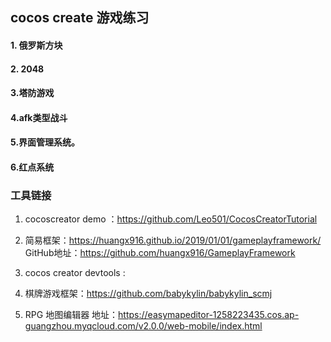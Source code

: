 ## cocos create 游戏练习
#### 1. 俄罗斯方块
#### 2. 2048
#### 3.塔防游戏
#### 4.afk类型战斗
#### 5.界面管理系统。
#### 6.红点系统



### 工具链接
1. cocoscreator demo ：https://github.com/Leo501/CocosCreatorTutorial

2. 简易框架：https://huangx916.github.io/2019/01/01/gameplayframework/
   GitHub地址：https://github.com/huangx916/GameplayFramework


3. cocos creator devtools : 

   [devtoos]: https://github.com/potato47/ccc-devtools	"ssssss"

4. 棋牌游戏框架：https://github.com/babykylin/babykylin_scmj


5. RPG 地图编辑器 地址：https://easymapeditor-1258223435.cos.ap-guangzhou.myqcloud.com/v2.0.0/web-mobile/index.html